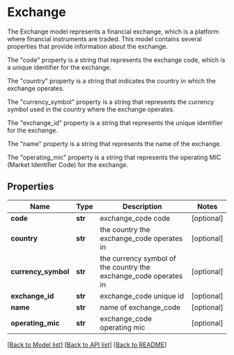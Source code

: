 # Exchange

The Exchange model represents a financial exchange, which is a platform where financial instruments are traded. 
This model contains several properties that provide information about the exchange.

The "code" property is a string that represents the exchange code, which is a unique identifier for the exchange.

The "country" property is a string that indicates the country in which the exchange operates.

The "currency_symbol" property is a string that represents the currency symbol used in the country where the exchange operates.

The "exchange_id" property is a string that represents the unique identifier for the exchange.

The "name" property is a string that represents the name of the exchange.

The "operating_mic" property is a string that represents the operating MIC (Market Identifier Code) for the exchange.

## Properties
| Name                | Type    | Description                                                      | Notes      |
|---------------------|---------|------------------------------------------------------------------|------------|
| **code**            | **str** | exchange_code code                                               | [optional] |
| **country**         | **str** | the country the exchange_code operates in                        | [optional] |
| **currency_symbol** | **str** | the currency symbol of the country the exchange_code operates in | [optional] |
| **exchange_id**     | **str** | exchange_code unique id                                          | [optional] |
| **name**            | **str** | name of exchange_code                                            | [optional] |
| **operating_mic**   | **str** | exchange_code operating mic                                      | [optional] |

[[Back to Model list]](../../README.md#documentation-for-models) [[Back to API list]](../../README.md#documentation-for-api-endpoints) [[Back to README]](../../README.md)


